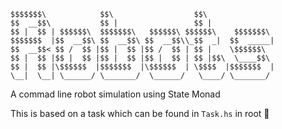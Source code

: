 ```
$$$$$$$\            $$\                  $$\
$$  __$$\           $$ |                 $$ |
$$ |  $$ | $$$$$$\  $$$$$$$\   $$$$$$\ $$$$$$\    $$$$$$$\
$$$$$$$  |$$  __$$\ $$  __$$\ $$  __$$\\_$$  _|  $$  _____|
$$  __$$< $$ /  $$ |$$ |  $$ |$$ /  $$ | $$ |    \$$$$$$\
$$ |  $$ |$$ |  $$ |$$ |  $$ |$$ |  $$ | $$ |$$\  \____$$\
$$ |  $$ |\$$$$$$  |$$$$$$$  |\$$$$$$  | \$$$$  |$$$$$$$  |
\__|  \__| \______/ \_______/  \______/   \____/ \_______/
```

A commad line robot simulation using State Monad

This is based on a task which can be found in `Task.hs` in root 🤖
